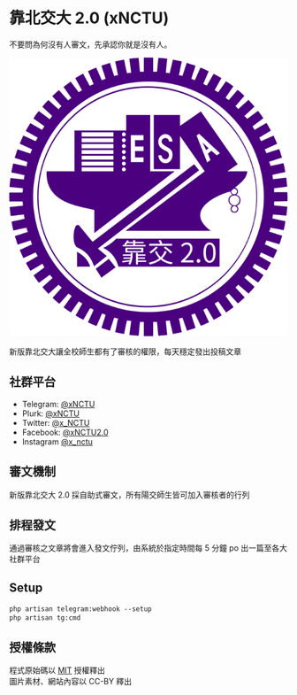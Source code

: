 # 靠北交大 2.0 (xNCTU)

不要問為何沒有人審文，先承認你就是沒有人。

[![logo](public/assets/img/logo.png)](https://x.nctu.app)

新版靠北交大讓全校師生都有了審核的權限，每天穩定發出投稿文章

## 社群平台
- Telegram: [@xNCTU](https://t.me/xNCTU)
- Plurk: [@xNCTU](https://plurk.com/xNCTU)
- Twitter: [@x_NCTU](https://twitter.com/x_NCTU)
- Facebook: [@xNCTU2.0](https://fb.me/xNCTU2.0)
- Instagram [@x_nctu](https://www.instagram.com/x_nctu/)

## 審文機制
新版靠北交大 2.0 採自助式審文，所有陽交師生皆可加入審核者的行列

## 排程發文
通過審核之文章將會進入發文佇列，由系統於指定時間每 5 分鐘 po 出一篇至各大社群平台

## Setup
```
php artisan telegram:webhook --setup
php artisan tg:cmd
```


## 授權條款
程式原始碼以 [MIT](LICENSE) 授權釋出  
圖片素材、網站內容以 CC-BY 釋出
